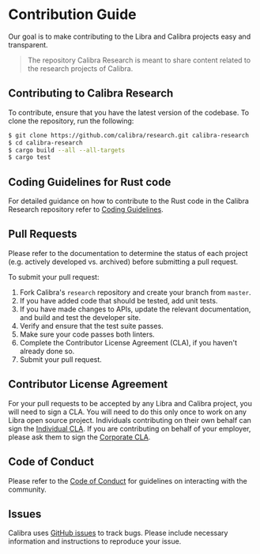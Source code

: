 # Contribution Guide

Our goal is to make contributing to the Libra and Calibra projects easy and transparent.

<blockquote class="block_note">
The repository Calibra Research is meant to share content related to the research projects of Calibra.
</blockquote>

## Contributing to Calibra Research

To contribute, ensure that you have the latest version of the codebase. To clone the repository, run the following:
```bash
$ git clone https://github.com/calibra/research.git calibra-research
$ cd calibra-research
$ cargo build --all --all-targets
$ cargo test
```

## Coding Guidelines for Rust code

For detailed guidance on how to contribute to the Rust code in the Calibra Research repository refer to [Coding Guidelines](https://developers.libra.org/docs/coding-guidelines).

## Pull Requests

Please refer to the documentation to determine the status of each project (e.g. actively developed vs. archived) before submitting a pull request.

To submit your pull request:

1. Fork Calibra's `research` repository and create your branch from `master`.
2. If you have added code that should be tested, add unit tests.
3. If you have made changes to APIs, update the relevant documentation, and build and test the developer site.
4. Verify and ensure that the test suite passes.
5. Make sure your code passes both linters.
6. Complete the Contributor License Agreement (CLA), if you haven't already done so.
7. Submit your pull request.

## Contributor License Agreement

For your pull requests to be accepted by any Libra and Calibra project, you will need to sign a CLA. You will need to do this only once to work on any Libra open source project. Individuals contributing on their own behalf can sign the [Individual CLA](https://github.com/libra/libra/blob/master/contributing/individual-cla.pdf). If you are contributing on behalf of your employer, please ask them to sign the [Corporate CLA](https://github.com/libra/libra/blob/master/contributing/corporate-cla.pdf).

## Code of Conduct
Please refer to the [Code of Conduct](https://github.com/libra/libra/blob/master/CODE_OF_CONDUCT.md) for guidelines on interacting with the community.

## Issues

Calibra uses [GitHub issues](https://github.com/calibra/research/issues) to track bugs. Please include necessary information and instructions to reproduce your issue.
